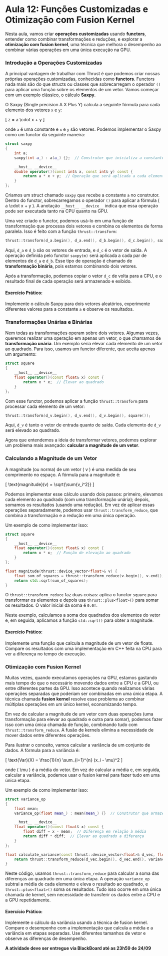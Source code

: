 # Aula 12: Funções Customizadas e Otimização com Fusion Kernel 

Nesta aula, vamos criar **operações customizadas** usando **functors**, entender como combinar transformações e reduções, e explorar a **otimização com fusion kernel**, uma técnica que melhora o desempenho ao combinar várias operações em uma única execução na GPU.


### Introdução a Operações Customizadas

A principal vantagem de trabalhar com Thrust é que podemos criar nossas próprias operações customizadas, conhecidas como **functors**. Functors nada mais são do que structs ou classes que sobrecarregam o operador `()` para aplicar uma função sobre os elementos de um vetor. Vamos começar com um exemplo clássico, o cálculo **Saxpy**.

O Saxpy (Single precision A X Plus Y) calcula a seguinte fórmula para cada elemento dos vetores `x` e `y`: 

\[
z = a \cdot x + y
\]

onde `a` é uma constante e `x` e `y` são vetores. Podemos implementar o Saxpy como um functor da seguinte maneira:

```cpp
struct saxpy
{
    int a;    
    saxpy(int a_) : a(a_) {};  // Construtor que inicializa a constante 'a'

    __host__ __device__
    double operator()(const int& x, const int& y) const {
        return a * x + y;  // Operação que será aplicada a cada elemento de x e y
    }
};
```

Criamos um struct chamado `saxpy` que recebe a constante `a` no construtor. Dentro do functor, sobrecarregamos o operador `()` para aplicar a fórmula \( a \cdot x + y \). A anotação `__host__ __device__` indica que essa operação pode ser executada tanto na CPU quanto na GPU.

Uma vez criado o functor, podemos usá-lo em uma função de transformação que processa dois vetores e combina os elementos de forma paralela. Isso é feito com a função `thrust::transform`:

```cpp
thrust::transform(d_a.begin(), d_a.end(), d_b.begin(), d_c.begin(), saxpy(m));
```

Aqui, `d_a` e `d_b` são os vetores de entrada, e `d_c` é o vetor de saída. A operação definida pelo functor `saxpy(m)` será aplicada a cada par de elementos de `d_a` e `d_b`. Esse tipo de operação é chamado de **transformação binária**, pois estamos combinando dois vetores.

Após a transformação, podemos copiar o vetor `d_c` de volta para a CPU, e o resultado final de cada operação será armazenado e exibido.

#### Exercício Prático:
Implemente o cálculo Saxpy para dois vetores aleatórios, experimente diferentes valores para a constante `a` e observe os resultados.

### Transformações Unárias e Binárias

Nem todas as transformações operam sobre dois vetores. Algumas vezes, queremos realizar uma operação em apenas um vetor, o que chamamos de **transformação unária**. Um exemplo seria elevar cada elemento de um vetor ao quadrado. Para isso, usamos um functor diferente, que aceita apenas um argumento:

```cpp
struct square
{
    __host__ __device__
    float operator()(const float& x) const {
        return x * x;  // Elevar ao quadrado
    }
};
```

Com esse functor, podemos aplicar a função `thrust::transform` para processar cada elemento de um vetor:

```cpp
thrust::transform(d_v.begin(), d_v.end(), d_v.begin(), square());
```

Aqui, `d_v` é tanto o vetor de entrada quanto de saída. Cada elemento de `d_v` será elevado ao quadrado.

Agora que entendemos a ideia de transformar vetores, podemos explorar um problema mais avançado: **calcular a magnitude de um vetor**.


### Calculando a Magnitude de um Vetor

A magnitude (ou norma) de um vetor \( v \) é uma medida de seu comprimento no espaço. A fórmula para a magnitude é:

\[
\text{magnitude}(v) = \sqrt{\sum{v_i^2}}
\]

Podemos implementar esse cálculo usando dois passos: primeiro, elevamos cada elemento ao quadrado (com uma transformação unária); depois, somamos os resultados (usando uma redução). Em vez de aplicar essas operações separadamente, podemos usar `thrust::transform_reduce`, que combina a transformação e a redução em uma única operação.

Um exemplo de como implementar isso:

```cpp
struct square
{
    __host__ __device__
    float operator()(const float& x) const {
        return x * x;  // Função de elevação ao quadrado
    }
};

float magnitude(thrust::device_vector<float>& v) {
    float sum_of_squares = thrust::transform_reduce(v.begin(), v.end(), square(), 0.0f, thrust::plus<float>());
    return std::sqrt(sum_of_squares);
}
```

O `thrust::transform_reduce` faz duas coisas: aplica o functor `square` para transformar os elementos e depois usa `thrust::plus<float>()` para somar os resultados. O valor inicial da soma é `0.0f`.

Neste exemplo, calculamos a soma dos quadrados dos elementos do vetor e, em seguida, aplicamos a função `std::sqrt()` para obter a magnitude.


#### Exercício Prático:
Implemente uma função que calcula a magnitude de um vetor de floats. Compare os resultados com uma implementação em C++ feita na CPU para ver a diferença no tempo de execução.


### Otimização com Fusion Kernel

Muitas vezes, quando executamos operações na GPU, estamos gastando mais tempo do que o necessário movendo dados entre a CPU e a GPU, ou entre diferentes partes da GPU. Isso acontece quando realizamos várias operações separadas que poderiam ser combinadas em uma única etapa. A técnica chamada **fusion kernel** resolve esse problema ao combinar múltiplas operações em um único kernel, economizando tempo.

Em vez de calcular a magnitude de um vetor com duas operações (uma transformação para elevar ao quadrado e outra para somar), podemos fazer isso com uma única chamada de função, combinando tudo com `thrust::transform_reduce`. A fusão de kernels elimina a necessidade de mover dados entre diferentes operações.

Para ilustrar o conceito, vamos calcular a variância de um conjunto de dados. A fórmula para a variância é:

\[
\text{Var}(X) = \frac{1}{n} \sum_{i=1}^{n} (x_i - \mu)^2
\]

onde \( \mu \) é a média do vetor. Em vez de calcular a média e, em seguida, calcular a variância, podemos usar o fusion kernel para fazer tudo em uma única etapa.

Um exemplo de como implementar isso:

```cpp
struct variance_op
{
    float mean;
    variance_op(float mean_) : mean(mean_) {}  // Construtor que armazena a média

    __host__ __device__
    float operator()(const float& x) const {
        float diff = x - mean;  // Diferença em relação à média
        return diff * diff;  // Elevar ao quadrado a diferença
    }
};

float calculate_variance(const thrust::device_vector<float>& d_vec, float mean) {
    return thrust::transform_reduce(d_vec.begin(), d_vec.end(), variance_op(mean), 0.0f, thrust::plus<float>()) / d_vec.size();
}
```

Neste código, usamos `thrust::transform_reduce` para calcular a soma das diferenças ao quadrado em uma única etapa. A operação `variance_op` subtrai a média de cada elemento e eleva o resultado ao quadrado, e `thrust::plus<float>()` soma os resultados. Tudo isso ocorre em uma única chamada de kernel, sem necessidade de transferir os dados entre a CPU e a GPU repetidamente.

#### Exercício Prático:
Implemente o cálculo da variância usando a técnica de fusion kernel. Compare o desempenho com a implementação que calcula a média e a variância em etapas separadas. Use diferentes tamanhos de vetor e observe as diferenças de desempenho.


**A atividade deve ser entregue via BlackBoard até as 23h59 de 24/09** 